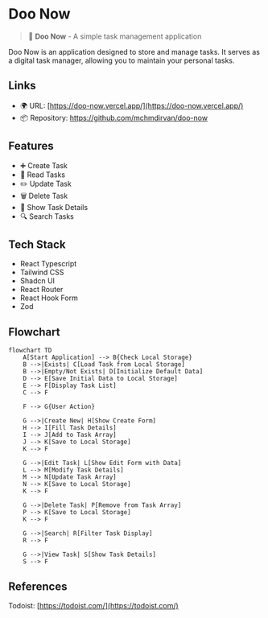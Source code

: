 # Doo Now

<!-- ![header](assets/images/header.png) -->

> 📇 **Doo Now** - A simple task management application

Doo Now is an application designed to store and manage tasks. It serves as a digital task manager, allowing you to maintain your personal tasks.

## Links

- 🌍 URL: [https://doo-now.vercel.app/](https://doo-now.vercel.app/)
- 📦 Repository: <https://github.com/mchmdirvan/doo-now>

## Features

- ➕ Create Task
- 📖 Read Tasks
- ✏️ Update Task
- 🗑️ Delete Task
- 👤 Show Task Details
- 🔍 Search Tasks

## Tech Stack

- React Typescript
- Tailwind CSS
- Shadcn UI
- React Router
- React Hook Form
- Zod

## Flowchart

```mermaid
flowchart TD
    A[Start Application] --> B{Check Local Storage}
    B -->|Exists| C[Load Task from Local Storage]
    B -->|Empty/Not Exists| D[Initialize Default Data]
    D --> E[Save Initial Data to Local Storage]
    E --> F[Display Task List]
    C --> F

    F --> G{User Action}

    G -->|Create New| H[Show Create Form]
    H --> I[Fill Task Details]
    I --> J[Add to Task Array]
    J --> K[Save to Local Storage]
    K --> F

    G -->|Edit Task| L[Show Edit Form with Data]
    L --> M[Modify Task Details]
    M --> N[Update Task Array]
    N --> K[Save to Local Storage]
    K --> F

    G -->|Delete Task| P[Remove from Task Array]
    P --> K[Save to Local Storage]
    K --> F

    G -->|Search| R[Filter Task Display]
    R --> F

    G -->|View Task| S[Show Task Details]
    S --> F
```

## References

Todoist: [https://todoist.com/](https://todoist.com/)
